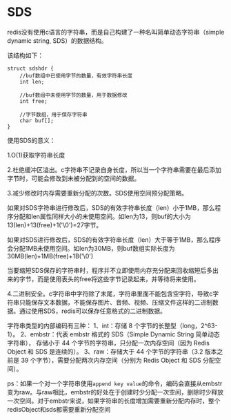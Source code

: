 # SDS

redis没有使用c语言的字符串，而是自己构建了一种名叫简单动态字符串（simple dynamic string, SDS）的数据结构。

该结构如下：

```
struct sdshdr {
    //buf数组中已使用字节的数量，有效字符串长度
    int len;
    
    //buf数组中未使用字节的数量，用于数据修改
    int free;
    
    //字节数组，用于保存字符串
    char buf[];
}
```



使用SDS的意义：

1.O(1)获取字符串长度

2.杜绝缓冲区溢出。c字符串不记录自身长度，所以当一个字符串需要在最后添加字节时，可能会修改到未被分配到的空间的数据。

3.减少修改时内存需要重新分配的次数。SDS使用空间预分配策略。

如果对SDS字符串进行修改后，SDS的有效字符串长度（len）小于1MB，那么程序分配和len属性同样大小的未使用空间。如len为13，则buf的大小为13(len)+13(free)+1('\0')=27字节。

如果对SDS进行修改后，SDS的有效字符串长度（len）大于等于1MB，那么程序会分配1MB未使用空间。如len为30MB，则buf数组实际长度为30MB(len)+1MB(free)+1B('\0')

当要缩短SDS保存的字符串时，程序并不立即使用内存充分配来回收缩短后多出来的字节，而是使用表头的free将这些字节记录起来，并等待将来使用。

4.二进制安全。c字符串中字符除了末尾，字符串里面不能包含空字符，导致c字符串只能保存文本数据，不能保存图片、音频、视频、压缩文件这样的二进制数据。通过使用SDS，redis可以保存任意格式的二进制数据。





字符串类型的内部编码有三种：
1、int：存储 8 个字节的长整型（long，2^63-1）。
2、embstr：代表 embstr 格式的 SDS（Simple Dynamic String 简单动态字符串），
存储小于 44 个字节的字符串，只分配一次内存空间（因为 Redis Object 和 SDS 是连续的）。
3、raw：存储大于 44 个字节的字符串（3.2 版本之前是 39 个字节），需要分配两次内存空间（分别为 Redis Object 和 SDS 分配空间）。

ps：如果一个对一个字符串使用`append key value`的命令，编码会直接从embstr变为raw。与raw相比，embstr的好处在于创建时少分配一次空间，删除时少释放一次空间。对于embstr来说，如果字符串的长度增加需要重新分配内存时，整个redisObject和sds都需要重新分配空间